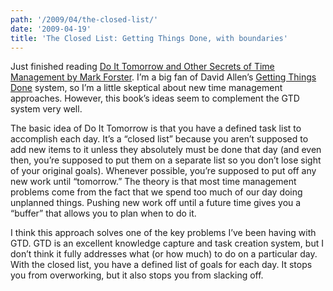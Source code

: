 ```yaml
---
path: '/2009/04/the-closed-list/'
date: '2009-04-19'
title: 'The Closed List: Getting Things Done, with boundaries'
---
```


Just finished reading [Do It Tomorrow and Other Secrets of Time Management by Mark Forster](http://www.amazon.com/Tomorrow-Other-Secrets-Time-Management/dp/0340909129/ref=pd_bbs_sr_1?ie=UTF8&s=books&qid=1238041871&sr=8-1). I’m a big fan of David Allen’s [Getting Things Done](http://www.amazon.com/Getting-Things-Done-Stress-Free-Productivity/dp/0142000280/ref=sr_1_1?ie=UTF8&s=books&qid=1238042064&sr=1-1) system, so I’m a little skeptical about new time management approaches. However, this book’s ideas seem to complement the GTD system very well.

The basic idea of Do It Tomorrow is that you have a defined task list to accomplish each day. It’s a “closed list” because you aren’t supposed to add new items to it unless they absolutely must be done that day (and even then, you’re supposed to put them on a separate list so you don’t lose sight of your original goals). Whenever possible, you’re supposed to put off any new work until “tomorrow.” The theory is that most time management problems come from the fact that we spend too much of our day doing unplanned things. Pushing new work off until a future time gives you a “buffer” that allows you to plan when to do it.

I think this approach solves one of the key problems I’ve been having with GTD. GTD is an excellent knowledge capture and task creation system, but I don’t think it fully addresses what (or how much) to do on a particular day. With the closed list, you have a defined list of goals for each day. It stops you from overworking, but it also stops you from slacking off.
